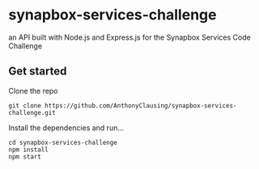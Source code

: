 # synapbox-services-challenge
an API built with Node.js and Express.js for the Synapbox Services Code Challenge

## Get started
  Clone the repo
  ```
  git clone https://github.com/AnthonyClausing/synapbox-services-challenge.git
  ```
  Install the dependencies and run...

   ```
   cd synapbox-services-challenge
   npm install
   npm start
   ``` 
